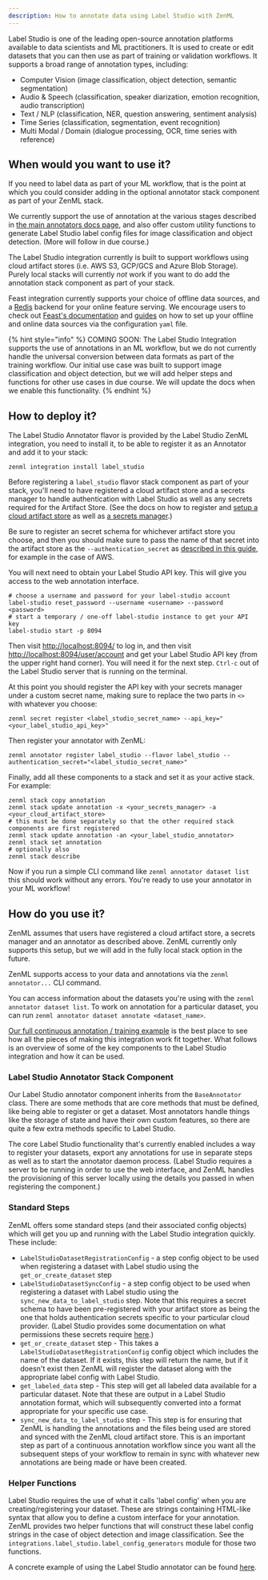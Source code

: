 ```yaml
---
description: How to annotate data using Label Studio with ZenML
---
```


Label Studio is one of the leading open-source annotation platforms available to
data scientists and ML practitioners. It is used to create or edit datasets that
you can then use as part of training or validation workflows. It supports a
broad range of annotation types, including:

- Computer Vision (image classification, object detection, semantic
  segmentation)
- Audio & Speech (classification, speaker diarization, emotion recognition,
  audio transcription)
- Text / NLP (classification, NER, question answering, sentiment analysis)
- Time Series (classification, segmentation, event recognition)
- Multi Modal / Domain (dialogue processing, OCR, time series with reference)

## When would you want to use it?

If you need to label data as part of your ML workflow, that is the point at
which you could consider adding in the optional annotator stack component as
part of your ZenML stack.

We currently support the use of annotation at the various stages described in
[the main annotators docs page](./annotators.md), and also offer custom utility
functions to generate Label Studio label config files for image classification
and object detection. (More will follow in due course.)

The Label Studio integration currently is built to support workflows using cloud
artifact stores (i.e. AWS S3, GCP/GCS and Azure Blob Storage). Purely local
stacks will currently *not* work if you want to do add the annotation stack
component as part of your stack.


Feast integration currently supports your choice of offline data sources, and a
[Redis](https://redis.com/) backend for your online feature serving. We
encourage users to check out [Feast's documentation](https://docs.feast.dev/)
and [guides](https://docs.feast.dev/how-to-guides/) on how to set up your
offline and online data sources via the configuration `yaml` file.

{% hint style="info" %} COMING SOON: The Label Studio Integration supports the
use of annotations in an ML workflow, but we do not currently handle the
universal conversion between data formats as part of the training workflow. Our
initial use case was built to support image classification and object detection,
but we will add helper steps and functions for other use cases in due course. We
will update the docs when we enable this functionality. {% endhint %}

## How to deploy it?

The Label Studio Annotator flavor is provided by the Label Studio ZenML
integration, you need to install it, to be able to register it as an Annotator
and add it to your stack:

```shell
zenml integration install label_studio
```

Before registering a `label_studio` flavor stack component as part of your
stack, you'll need to have registered a cloud artifact store and a secrets
manager to handle authentication with Label Studio as well as any secrets
required for the Artifact Store. (See the docs on how to register and [setup a
cloud artifact store](../artifact-stores/artifact-stores.md) as well as [a
secrets manager](../secrets-managers/secrets-managers.md).)

Be sure to register an secret schema for whichever artifact store you choose,
and then you should make sure to pass the name of that secret into the artifact
store as the `--authentication_secret` as [described in this
guide](../artifact-stores/amazon-s3.md#advanced-configuration), for example in
the case of AWS.

You will next need to obtain your Label Studio API key. This will give you
access to the web annotation interface.

```shell
# choose a username and password for your label-studio account
label-studio reset_password --username <username> --password <password>
# start a temporary / one-off label-studio instance to get your API key
label-studio start -p 8094
```

Then visit [http://localhost:8094/](http://localhost:8094/) to log in, and then
visit [http://localhost:8094/user/account](http://localhost:8094/user/account)
and get your Label Studio API key (from the upper right hand corner). You will
need it for the next step. `Ctrl-c` out of the Label Studio server that is
running on the terminal.

At this point you should register the API key with your secrets manager under a
custom secret name, making sure to replace the two parts in `<>` with whatever
you choose:

```shell
zenml secret register <label_studio_secret_name> --api_key="<your_label_studio_api_key>"
```

Then register your annotator with ZenML:

```shell
zenml annotator register label_studio --flavor label_studio --authentication_secret="<label_studio_secret_name>"
```

Finally, add all these components to a stack and set it as your active stack.
For example:

```shell
zenml stack copy annotation
zenml stack update annotation -x <your_secrets_manager> -a <your_cloud_artifact_store>
# this must be done separately so that the other required stack components are first registered
zenml stack update annotation -an <your_label_studio_annotator>
zenml stack set annotation
# optionally also
zenml stack describe
```

Now if you run a simple CLI command like `zenml annotator dataset list` this
should work without any errors. You're ready to use your annotator in your ML
workflow!

## How do you use it?

ZenML assumes that users have registered a cloud artifact store, a secrets
manager and an annotator as described above. ZenML currently only supports this
setup, but we will add in the fully local stack option in the future.

ZenML supports access to your data and annotations via the `zenml annotator...`
CLI command.

You can access information about the datasets you're using with the `zenml
annotator dataset list`. To work on annotation for a particular dataset, you can
run `zenml annotator dataset annotate <dataset_name>`.

[Our full continuous annotation / training example](#coming-soon) is the best
place to see how all the pieces of making this integration work fit together.
What follows is an overview of some of the key components to the Label Studio
integration and how it can be used.

### Label Studio Annotator Stack Component

Our Label Studio annotator component inherits from the `BaseAnnotator` class.
There are some methods that are core methods that must be defined, like being
able to register or get a dataset. Most annotators handle things like the
storage of state and have their own custom features, so there are quite a few
extra methods specific to Label Studio.

The core Label Studio functionality that's currently enabled includes a way to
register your datasets, export any annotations for use in separate steps as well
as to start the annotator daemon process. (Label Studio requires a server to be
running in order to use the web interface, and ZenML handles the provisioning of
this server locally using the details you passed in when registering the
component.)

### Standard Steps

ZenML offers some standard steps (and their associated config objects) which
will get you up and running with the Label Studio integration quickly. These
include:

- `LabelStudioDatasetRegistrationConfig` - a step config object to be used when
  registering a dataset with Label studio using the `get_or_create_dataset` step
- `LabelStudioDatasetSyncConfig` - a step config object to be used when
  registering a dataset with Label studio using the
  `sync_new_data_to_label_studio` step. Note that this requires a secret schema
  to have been pre-registered with your artifact store as being the one that
  holds authentication secrets specific to your particular cloud provider.
  (Label Studio provides some documentation on what permissions these secrets
  require [here](https://labelstud.io/guide/tasks.html).)
- `get_or_create_dataset` step - This takes a
  `LabelStudioDatasetRegistrationConfig` config object which includes the name
  of the dataset. If it exists, this step will return the name, but if it
  doesn't exist then ZenML will register the dataset along with the appropriate
  label config with Label Studio.
- `get_labeled_data` step - This step will get all labeled data available for a
  particular dataset. Note that these are output in a Label Studio annotation
  format, which will subsequently converted into a format appropriate for your
  specific use case.
- `sync_new_data_to_label_studio` step - This step is for ensuring that ZenML is
  handling the annotations and the files being used are stored and synced with
  the ZenML cloud artifact store. This is an important step as part of a
  continuous annotation workflow since you want all the subsequent steps of your
  workflow to remain in sync with whatever new annotations are being made or
  have been created.

### Helper Functions

Label Studio requires the use of what it calls 'label config' when you are
creating/registering your dataset. These are strings containing HTML-like syntax
that allow you to define a custom interface for your annotation. ZenML provides
two helper functions that will construct these label config strings in the case
of object detection and image classification. See the
`integrations.label_studio.label_config_generators` module for those two
functions.

A concrete example of using the Label Studio annotator can be found
[here](#coming-soon).

